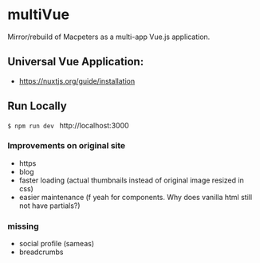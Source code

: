 # multiVue
Mirror/rebuild of Macpeters as a multi-app Vue.js application.

## Universal Vue Application:
* https://nuxtjs.org/guide/installation

## Run Locally
``` $ npm run dev  ```
http://localhost:3000

### Improvements on original site
* https
* blog
* faster loading (actual thumbnails instead of original image resized in css)
* easier maintenance (f yeah for components.  Why does vanilla html still not have partials?)

### missing
* social profile (sameas)
* breadcrumbs